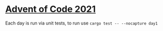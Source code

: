 # [Advent of Code 2021](https://adventofcode.com/2021)

Each day is run via unit tests, to run use `cargo test -- --nocapture day1`
